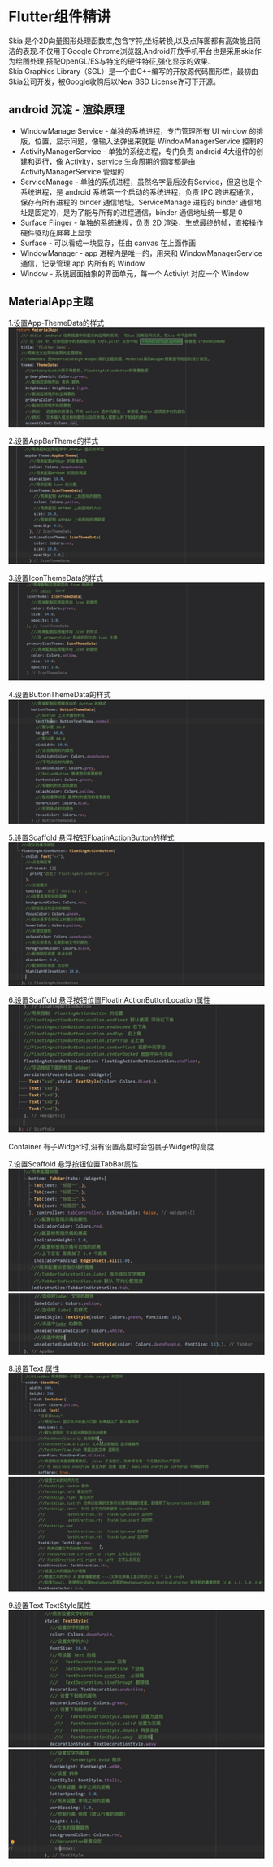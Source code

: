# Flutter组件精讲
Skia 是个2D向量图形处理函数库,包含字符,坐标转换,以及点阵图都有高效能且简洁的表现.不仅用于Google Chrome浏览器,Android开放手机平台也是采用skia作为绘图处理,搭配OpenGL/ES与特定的硬件特征,强化显示的效果.  
Skia Graphics Library（SGL）是一个由C++编写的开放源代码图形库，最初由Skia公司开发，被Google收购后以New BSD License许可下开源。    

## android 沉淀 - 渲染原理
- WindowManagerService - 单独的系统进程，专门管理所有 UI window 的排版，位置，显示问题，像输入法弹出来就是  WindowManagerService 控制的
- ActivityManagerService - 单独的系统进程，专门负责 android 4大组件的创建和运行，像 Activity，service 生命周期的调度都是由 ActivityManagerService 管理的
- ServiceManage - 单独的系统进程，虽然名字最后没有Service，但这也是个系统进程，是 android 系统第一个启动的系统进程，负责 IPC 跨进程通信，保存有所有进程的 binder 通信地址，ServiceManage 进程的 binder 通信地址是固定的，是为了能与所有的进程通信，binder 通信地址统一都是 0
- Surface Flinger - 单独的系统进程，负责 2D 渲染，生成最终的帧，直接操作硬件驱动在屏幕上显示
- Surface - 可以看成一块显存，任由 canvas 在上面作画
- WindowManager - app 进程内是唯一的，用来和 WindowManagerService 通信，记录管理 app 内所有的 Window
- Window - 系统层面抽象的界面单元，每一个 Activiyt 对应一个 Window


## MaterialApp主题  
1.设置App-ThemeData的样式  
![Material ThemeData的设置](assets\widget\material.png)

2.设置AppBarTheme的样式  
![ThemeData AppBarTheme的设置](assets\widget\appbar_theme.png)

3.设置IconThemeData的样式  
![ThemeData IconThemeData的设置](assets\widget\icontheme.png)

4.设置ButtonThemeData的样式  
![ThemeData ButtonThemeData的设置](assets\widget\buttontheme.png)

5.设置Scaffold 悬浮按钮FloatinActionButton的样式  
![Scaffold FloatinActionButton的设置](assets\widget\floating_action_button.png)

6.设置Scaffold 悬浮按钮位置FloatinActionButtonLocation属性  
![Scaffold FloatinActionButtonLocation的设置](assets\widget\floating_action.png)

Container 有子Widget时,没有设置高度时会包裹子Widget的高度

7.设置Scaffold 悬浮按钮位置TabBar属性  
![Scaffold TabBar的设置](assets\widget\tabbar1.png)  
![Scaffold TabBar的设置](assets\widget\tabbar2.png)


8.设置Text 属性  
![Text的设置](assets\widget\text1.png)  
![Text的设置](assets\widget\text2.png)

9.设置Text TextStyle属性  
![Text  TextStyle的设置](assets\widget\textstyle1.png)  
![Text  TextStyle的设置](assets\widget\textstyle2.png)

